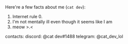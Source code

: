 Here're a few facts about me (`cat dev`):
1) Internet rule 0.
2) I'm not mentally ill even though it seems like I am
3) meow >.<

contacts:
discord: @cat dev#1488
telegram: @cat_dev_lol
